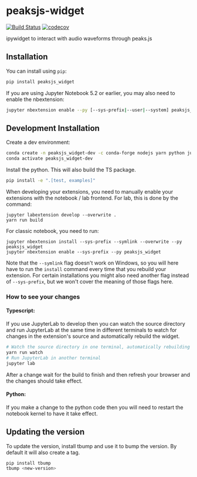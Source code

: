
# peaksjs-widget

[![Build Status](https://travis-ci.org/ktonal/peaksjs-widget.svg?branch=master)](https://travis-ci.org/ktonal/peaksjs_widget)
[![codecov](https://codecov.io/gh/ktonal/peaksjs-widget/branch/master/graph/badge.svg)](https://codecov.io/gh/ktonal/peaksjs-widget)


ipywidget to interact with audio waveforms through peaks.js

## Installation

You can install using `pip`:

```bash
pip install peaksjs_widget
```

If you are using Jupyter Notebook 5.2 or earlier, you may also need to enable
the nbextension:
```bash
jupyter nbextension enable --py [--sys-prefix|--user|--system] peaksjs_widget
```

## Development Installation

Create a dev environment:
```bash
conda create -n peaksjs_widget-dev -c conda-forge nodejs yarn python jupyterlab
conda activate peaksjs_widget-dev
```

Install the python. This will also build the TS package.
```bash
pip install -e ".[test, examples]"
```

When developing your extensions, you need to manually enable your extensions with the
notebook / lab frontend. For lab, this is done by the command:

```
jupyter labextension develop --overwrite .
yarn run build
```

For classic notebook, you need to run:

```
jupyter nbextension install --sys-prefix --symlink --overwrite --py peaksjs_widget
jupyter nbextension enable --sys-prefix --py peaksjs_widget
```

Note that the `--symlink` flag doesn't work on Windows, so you will here have to run
the `install` command every time that you rebuild your extension. For certain installations
you might also need another flag instead of `--sys-prefix`, but we won't cover the meaning
of those flags here.

### How to see your changes
#### Typescript:
If you use JupyterLab to develop then you can watch the source directory and run JupyterLab at the same time in different
terminals to watch for changes in the extension's source and automatically rebuild the widget.

```bash
# Watch the source directory in one terminal, automatically rebuilding when needed
yarn run watch
# Run JupyterLab in another terminal
jupyter lab
```

After a change wait for the build to finish and then refresh your browser and the changes should take effect.

#### Python:
If you make a change to the python code then you will need to restart the notebook kernel to have it take effect.

## Updating the version

To update the version, install tbump and use it to bump the version.
By default it will also create a tag.

```bash
pip install tbump
tbump <new-version>
```

